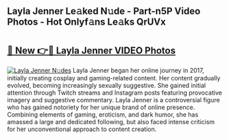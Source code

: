 ## Layla Jenner Le𝚊ked N𝚞de - Part-n5P Video Photos - Hot Onlyf𝚊ns Le𝚊ks QrUVx

# <h2><a href="http://ab529.deff.icu/?id=Layla+Jenner">🔗 New 👉🔴 Layla Jenner VIDEO Photos</a></h2>

[![Layla Jenner N𝚞des](https://i.imgur.com/rIISA9y.gif)](http://ab529.deff.icu/?id=Layla+Jenner)
Layla Jenner began her online journey in 2017, initially creating cosplay and gaming-related content. Her content gradually evolved, becoming increasingly sexually suggestive. She gained initial attention through Twitch streams and Instagram posts featuring provocative imagery and suggestive commentary. Layla Jenner is a controversial figure who has gained notoriety for her unique brand of online presence. Combining elements of gaming, eroticism, and dark humor, she has amassed a large and dedicated following, but also faced intense criticism for her unconventional approach to content creation.
